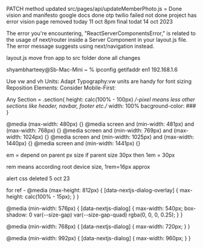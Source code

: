 PATCH method updated
src/pages/api/updateMemberPhoto.js = Done
vision and manifesto google docs done
otp twilio failed not done project has error
vision page removed today 11 oct 8pm
final todat 14 oct 2023

The error you're encountering, "ReactServerComponentsError," is related to the usage of next/router inside a Server Component in your layout.js file. The error message suggests using next/navigation instead.

layout.js move fron app to src folder done all changes

shyambharteey@Sb-Mac-Mini ~ % ipconfig getifaddr en1
192.168.1.6

Use vw and vh Units: 
Adapt Typography:vw units are handy for font sizing
Reposition Elements:
Consider Mobile-First: 

Any Section = .section{
    height: calc(100% - 100px) */-pixel means less other sections like header, navbar, footer etc./*
    width: 100%
    bacground-color: ###
}

@media (max-width: 480px) {}
@media screen and (min-width: 481px) and (max-width: 768px) {}
@media screen and (min-width: 769px) and (max-width: 1024px) {}
@media screen and (min-width: 1025px) and (max-width: 1440px) {}
@media screen and (min-width: 1441px) {}

em = depend on parent px size if parent size 30px then 1em = 30px

rem means according root device size, 1rem=16px approx


alert css deleted 5 oct 23

for ref - @media (max-height: 812px) {
    [data-nextjs-dialog-overlay] {
      max-height: calc(100% - 15px);
    }
  }

  @media (min-width: 576px) {
    [data-nextjs-dialog] {
      max-width: 540px;
      box-shadow: 0 var(--size-gap) var(--size-gap-quad) rgba(0, 0, 0, 0.25);
    }
  }

  @media (min-width: 768px) {
    [data-nextjs-dialog] {
      max-width: 720px;
    }
  }

  @media (min-width: 992px) {
    [data-nextjs-dialog] {
      max-width: 960px;
    }
  }